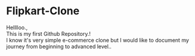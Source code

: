 # Flipkart-Clone
Helllloo.,<br>
This is my first Github Repository.!<br>
I know it's very simple e-commerce clone but I would like to document my journey from beginning to advanced level..

